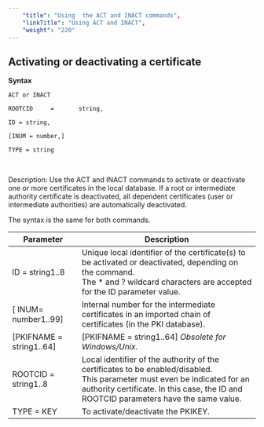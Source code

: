 ```yaml
---
    "title": "Using  the ACT and INACT commands",
    "linkTitle": "Using ACT and INACT",
    "weight": "220"
---
```

Activating or deactivating a certificate
----------------------------------------

****Syntax****

`ACT or INACT`

`ROOTCID     =       string,`

`ID = string,`

`[INUM = number,]`

`TYPE = string`

 

Description: Use the ACT and INACT commands to activate or deactivate
one or more certificates in the local database. If a root
or intermediate authority certificate is deactivated, all dependent certificates
(user or intermediate authorities) are automatically deactivated.

The syntax is the same for both commands.


| Parameter  | Description  |
| --- | --- |
| ID = string1..8 | Unique local identifier of the certificate(s) to be activated or deactivated, depending on the command.<br/> The * and ? wildcard characters are accepted for the ID parameter value. |
| [ INUM= number1..99]  | Internal number for the intermediate certificates in an imported chain of certificates (in the PKI database). |
| [PKIFNAME = string1..64]  | [PKIFNAME = string1..64] *Obsolete for Windows/Unix.*  |
| ROOTCID = string1..8 | Local identifier of the authority of the certificates to be enabled/disabled.<br/> This parameter must even be indicated for an authority certificate. In this case, the ID and ROOTCID parameters have the same value. |
| TYPE = KEY  | To activate/deactivate the PKIKEY.  |

